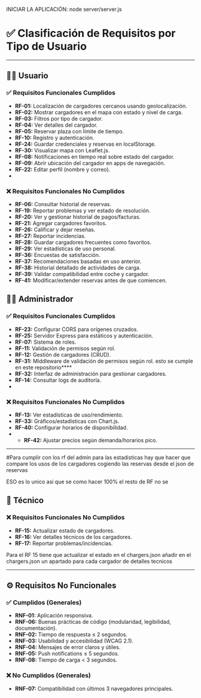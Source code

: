 INICIAR LA APLICACIÓN:
node server/server.js

# ✅ Clasificación de Requisitos por Tipo de Usuario

---

## 🧑‍💼 Usuario

### ✅ Requisitos Funcionales Cumplidos
- **RF-01:** Localización de cargadores cercanos usando geolocalización.
- **RF-02:** Mostrar cargadores en el mapa con estado y nivel de carga.
- **RF-03:** Filtros por tipo de cargador.
- **RF-04:** Ver detalles del cargador.
- **RF-05:** Reservar plaza con límite de tiempo.
- **RF-10:** Registro y autenticación.
- **RF-24:** Guardar credenciales y reservas en localStorage.
- **RF-30:** Visualizar mapa con Leaflet.js.
- **RF-08:** Notificaciones en tiempo real sobre estado del cargador.
- **RF-09:** Abrir ubicación del cargador en apps de navegación.
- **RF-22:** Editar perfil (nombre y correo).
- 
### ❌ Requisitos Funcionales No Cumplidos
- **RF-06:** Consultar historial de reservas.
- **RF-19:** Reportar problemas y ver estado de resolución.
- **RF-20:** Ver y gestionar historial de pagos/facturas.
- **RF-21:** Agregar cargadores favoritos.
- **RF-26:** Calificar y dejar reseñas.
- **RF-27:** Reportar incidencias.
- **RF-28:** Guardar cargadores frecuentes como favoritos.
- **RF-29:** Ver estadísticas de uso personal.
- **RF-36:** Encuestas de satisfacción.
- **RF-37:** Recomendaciones basadas en uso anterior.
- **RF-38:** Historial detallado de actividades de carga.
- **RF-39:** Validar compatibilidad entre coche y cargador.
- **RF-41:** Modificar/extender reservas antes de que comiencen.


## 👨‍💼 Administrador

### ✅ Requisitos Funcionales Cumplidos
- **RF-23:** Configurar CORS para orígenes cruzados.
- **RF-25:** Servidor Express para estáticos y autenticación.
- **RF-07:** Sistema de roles.
- **RF-11:** Validación de permisos según rol.
- **RF-12:** Gestión de cargadores (CRUD).
- **RF-31:** Middleware de validación de permisos según rol. esto se cumple en este repositorio****
- **RF-32:** Interfaz de administración para gestionar cargadores.
- **RF-14:** Consultar logs de auditoría.
- 
### ❌ Requisitos Funcionales No Cumplidos
- **RF-13:** Ver estadísticas de uso/rendimiento.
- **RF-33:** Gráficos/estadísticas con Chart.js.
- **RF-40:** Configurar horarios de disponibilidad.
- - **RF-42:** Ajustar precios según demanda/horarios pico.

---
#Para cumplir con los rf del admin
para las estadisticas hay que hacer que compare los usos de los cargadores cogiendo las reservas desde el json de reservas 

ESO es lo unico asi que se como hacer 100% el resto de RF no se 
## 👷 Técnico

### ❌ Requisitos Funcionales No Cumplidos
- **RF-15:** Actualizar estado de cargadores.
- **RF-16:** Ver detalles técnicos de los cargadores.
- **RF-17:** Reportar problemas/incidencias.

Para el RF 15 tiene que actualizar el estado en el chargers.json
añadir en el chargers.json un apartado para cada cargador de detalles tecnicos 

---

## ⚙️ Requisitos No Funcionales

### ✅ Cumplidos (Generales)
- **RNF-01:** Aplicación responsiva.
- **RNF-06:** Buenas prácticas de código (modularidad, legibilidad, documentación).
- **RNF-02:** Tiempo de respuesta ≤ 2 segundos.
- **RNF-03:** Usabilidad y accesibilidad (WCAG 2.1).
- **RNF-04:** Mensajes de error claros y útiles.
- **RNF-05:** Push notifications ≤ 5 segundos.
- **RNF-08:** Tiempo de carga < 3 segundos.


### ❌ No Cumplidos (Generales)

- **RNF-07:** Compatibilidad con últimos 3 navegadores principales.
